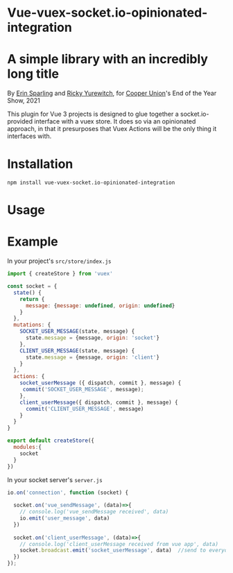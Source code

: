 # Vue-vuex-socket.io-opinionated-integration
# A simple library with an incredibly long title

By [Erin Sparling](https://erinsparling.glitch.me) and [Ricky Yurewitch](https://ricc.glitch.me), for [Cooper Union](https://cooper.edu)'s End of the Year Show, 2021

This plugin for Vue 3 projects is designed to glue together a socket.io-provided interface with a vuex store. It does so via an opinionated approach, in that it presurposes that Vuex Actions will be the only thing it interfaces with. 

# Installation
`npm install vue-vuex-socket.io-opinionated-integration`

# Usage

# Example

In your project's `src/store/index.js`

```javascript
import { createStore } from 'vuex'

const socket = { 
  state() {
    return {
      message: {message: undefined, origin: undefined}
    }
  },
  mutations: {
    SOCKET_USER_MESSAGE(state, message) {
      state.message = {message, origin: 'socket'}
    },
    CLIENT_USER_MESSAGE(state, message) {
      state.message = {message, origin: 'client'}
    }    
  },
  actions: {
    socket_userMessage ({ dispatch, commit }, message) {
     commit('SOCKET_USER_MESSAGE', message);
    },
    client_userMessage({ dispatch, commit }, message) {
      commit('CLIENT_USER_MESSAGE', message)
    }
  }
}

export default createStore({
  modules:{
    socket
  }
})
```


In your socket server's `server.js`

```javascript
io.on('connection', function (socket) {
  
  socket.on('vue_sendMessage', (data)=>{
    // console.log('vue_sendMessage received', data)
    io.emit('user_message', data)
  })
  
  socket.on('client_userMessage', (data)=>{
    // console.log('client_userMessage received from vue app', data)
    socket.broadcast.emit('socket_userMessage', data)  //send to everyone except the sender --- via https://socket.io/docs/v3/emit-cheatsheet/index.html
  })
});

```
